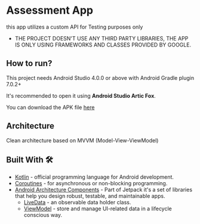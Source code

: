 # Assessment App

this app utilizes a custom API for Testing purposes only

* THE PROJECT DOESN'T USE ANY THIRD PARTY LIBRARIES, THE APP IS ONLY USING FRAMEWORKS AND CLASSES PROVIDED BY GOOGLE.

## How to run?
This project needs Android Studio 4.0.0 or above with Android Gradle plugin 7.0.2+

It's recommended to open it using <B>Android Studio Artic Fox</B>.

You can download the APK file [here](https://raw.githubusercontent.com/eslam0stafa23/mondia_assessment/master/app/build/outputs/apk/debug/app-debug.apk)

## Architecture
Clean architecture based on MVVM (Model-View-ViewModel)

## Built With 🛠
* [Kotlin](https://kotlinlang.org/) - official programming language for Android development.
* [Coroutines](https://kotlinlang.org/docs/reference/coroutines-overview.html) - for asynchronous or non-blocking programming.
* [Android Architecture Components](https://developer.android.com/topic/libraries/architecture) - Part of Jetpack it's a set of libraries that help you design robust, testable, and maintainable apps.
    - [LiveData](https://developer.android.com/topic/libraries/architecture/livedata) - an observable data holder class.
    - [ViewModel](https://developer.android.com/topic/libraries/architecture/viewmodel) - store and manage UI-related data in a lifecycle conscious way.
